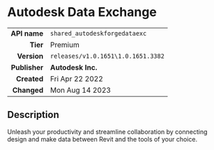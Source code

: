 # Autodesk Data Exchange
| | |
|-:|-|
|**API name**|`shared_autodeskforgedataexc`|
|**Tier**|Premium|
|**Version**|`releases/v1.0.1651\1.0.1651.3382`|
|**Publisher**|**Autodesk Inc.**|
|**Created**|Fri Apr 22 2022|
|**Changed**|Mon Aug 14 2023|

## Description
Unleash your productivity and streamline collaboration by connecting design and make data between Revit and the tools of your choice.
